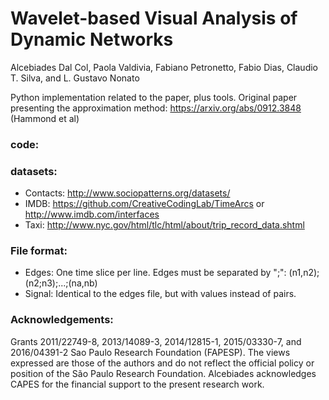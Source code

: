 # Wavelet-based Visual Analysis of Dynamic Networks

Alcebiades Dal Col, Paola Valdivia, Fabiano Petronetto, Fabio Dias, Claudio T. Silva, and L. Gustavo Nonato


Python implementation related to the paper, plus tools. Original paper presenting the approximation method: https://arxiv.org/abs/0912.3848 (Hammond et al)


### code:



### datasets:

- Contacts: http://www.sociopatterns.org/datasets/
- IMDB: https://github.com/CreativeCodingLab/TimeArcs or http://www.imdb.com/interfaces
- Taxi: http://www.nyc.gov/html/tlc/html/about/trip_record_data.shtml


### File format:

- Edges: One time slice per line. Edges must be separated by ";": (n1,n2);(n2;n3);...;(na,nb)
- Signal: Identical to the edges file, but with values instead of pairs.


### Acknowledgements:

Grants 2011/22749-8, 2013/14089-3, 2014/12815-1, 2015/03330-7, and 2016/04391-2 Sao Paulo Research Foundation (FAPESP). The views expressed are those of the authors and do not reflect the official policy or position of the São Paulo Research Foundation. Alcebiades acknowledges CAPES for the financial support to the present research work.
